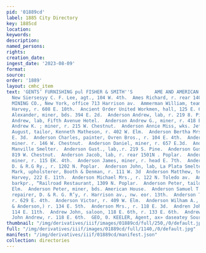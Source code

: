 ```yaml
---
pid: '01889cd'
label: 1885 City Directory
key: 1885cd
location: 
keywords: 
description: 
named_persons: 
rights: 
creation_date: 
ingest_date: '2023-08-09'
format: 
source: 
order: '1889'
layout: cmhc_item
text: 'GENTS’ FURNISHING pul FISHER & SMITH''S        AME AND AMERICAN INSURANCE co.,
  New Siersesyy C. F. Lee, agt., 104 W. 4th.  Ames Richard, r. rear 140 W. 9th.  AMIE
  MINING CO., New York, office 713 Harrison av.  Ammerman William, teamster, John
  Harvey, r. 608 E. 10th.  Ancient Order United Workmen, hall, 125 E. 6th.  Anderson
  Alexander, miner, bds. 394 E. 2d.  Anderson Andrew, lab, r. 219 8. Pine.  Anderson
  Andrew, lab, Fifth Avenue Hotel.  Anderson Andrew G., miner, r. 418 E. 3d.  Anderson
  Andrew K. ; miner, r. 215 W. Chestnut.  Anderson Annie Miss, wks. Jefferson Ilouse.  Anderson
  August, tailor, Kenneth Matheson, r. 402 W. Elm.  Anderson Bertha Mrs., r. 3134
  E. 3d.  Anderson Charles, painter, Ovren Bros., r. 104 E. 4th.  Anderson Christ,
  miner. r. 146 W. Chestnut.  Anderson Daniel, miner, r. 657 E.3d.  Anderson F., lab,
  Manville Smelter.  Anderson Gust., lab,.r. 219 S. Pine.  Anderson Gustaf, lab, r.
  819 W. Chestnut.  Anderson Jacob, lab, r. rear 1501N . Poplar.  Anderson James,
  miner, r. 115 EK. 4th.  Anderson James, miner, r. head E. 7th.  Anderson John, lab,
  D. & R.G Ry., r. 1202 N. Poplar.  Anderson John, lab, La Plata Smelter. ,  Anderson
  Mark, upholsterer, Booth & Denman, r. 111 W. 3d  Anderson Matthew, teamster, John
  Harvey, 222 E. 11th.  Anderson Michael Mrs., r. 122 N. Toledo av.  Anderson Oscar,
  barkpr., “Railroad Restaurant, 1309 N. Poplar.  Anderson Peter, tailor, r. 409 W.
  Elm.  Anderson Peter, miner, bds. American House.  Anderson Samuel T., foreman car
  repairer, D. & R. G. R’y, r. Harrison av., nw. eor. 13th.  Anderson Thomas H., timberman,
  r. 629 E. 4th.  Anderson Victor, r. 409 W. Elm.  Anderson Wilham A., (Creighton
  & Anderson,) r. 134 E. 5th.  Anderson Mrs., r. 118 E. 3d.  Andren John, lab, r.
  114 E. 11th.  Andrew John, saloon, 118 E. 6th, r. 133 E. 6th.  Andrew Thomas, barkpr,
  John Andrew, r. 118 E. 6th.  GEO, 0. KEELER, Agent, ax» daseatey Sourany '
thumbnail: "/img/derivatives/iiif/images/01889cd/full/250,/0/default.jpg"
full: "/img/derivatives/iiif/images/01889cd/full/1140,/0/default.jpg"
manifest: "/img/derivatives/iiif/01889cd/manifest.json"
collection: directories
---
```

